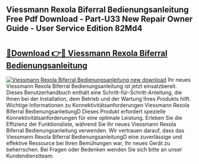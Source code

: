 ## Viessmann Rexola Biferral Bedienungsanleitung Free Pdf Download - Part-U33 New Repair Owner Guide - User Service Edition 82Md4

# <h2><a href="http://df3hts4.blite.top/?on=Viessmann+Rexola+Biferral+Bedienungsanleitung">🔗Download 👉🔴 Viessmann Rexola Biferral Bedienungsanleitung</a></h2>

[![Viessmann Rexola Biferral Bedienungsanleitung new download](https://i.imgur.com/lujVjoI.png)](http://df3hts4.blite.top/?on=Viessmann+Rexola+Biferral+Bedienungsanleitung)
Ihr neues Viessmann Rexola Biferral Bedienungsanleitung ist jetzt einsatzbereit. Dieses Benutzerhandbuch enthält eine Schritt-für-Schritt-Anleitung, die Ihnen bei der Installation, dem Betrieb und der Wartung Ihres Produkts hilft. Wichtige Informationen zu Konnektivitätsanforderungen Viessmann Rexola Biferral BedienungsanleitungD Dieses Produkt erfordert spezielle Konnektivitätsanforderungen für eine optimale Leistung. Erleben Sie die Effizienz der Funktionsliste, während Sie Ihr neues Viessmann Rexola Biferral Bedienungsanleitung verwenden. Wir vertrauen darauf, dass das Viessmann Rexola Biferral BedienungsanleitungD eine zuverlässige und effektive Ressource bei Ihren Bemühungen war, Ihr neues Gerät zu beherrschen. Bei Fragen oder Bedenken wenden Sie sich bitte an unser Kundendienstteam.
